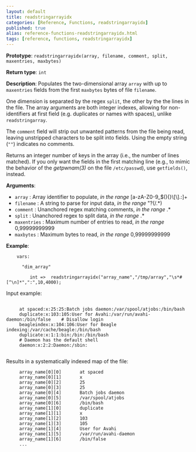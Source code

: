 ```yaml
---
layout: default
title: readstringarrayidx
categories: [Reference, Functions, readstringarrayidx]
published: true
alias: reference-functions-readstringarrayidx.html
tags: [reference, functions, readstringarrayidx]
---
```


**Prototype**: `readstringarrayidx(array, filename, comment, split, maxentries, maxbytes)`

**Return type**: `int`

**Description**: Populates the two-dimensional array `array` with up to 
`maxentries` fields from the first `maxbytes` bytes of file `filename`.

One dimension is separated by the regex `split`, the other by the the lines in
the file. The array arguments are both integer indexes, allowing for 
non-identifiers at first field (e.g. duplicates or names with spaces), unlike 
`readstringarray`.

The `comment` field will strip out unwanted patterns from the file being read, leaving unstripped characters to be split into fields. Using the empty string (`""`) indicates no comments.

Returns an integer number of keys in the array (i.e., the number of lines 
matched). If you only want the fields in the first matching line (e.g., to 
mimic the behavior of the *getpwnam(3)* on the file `/etc/passwd`), use 
`getfields()`, instead.

**Arguments**:

* `array` : Array identifier to populate, *in the range*
[a-zA-Z0-9\_\$(){}\\[\\].:]+
* `filename` : A string to parse for input data, *in the range* "?(/.\*)
* `comment` : Unanchored regex matching comments, *in the range* .\*
* `split` : Unanchored regex to split data, *in the range* .\*
* `maxentries` : Maximum number of entries to read, *in the range*
0,99999999999   
* `maxbytes` : Maximum bytes to read, *in the range* 0,99999999999   

**Example**:

```cf3
    vars:

      "dim_array" 

         int =>  readstringarrayidx("array_name","/tmp/array","\s*#[^\n]*",":",10,4000);
```

Input example:

```
     
     at spaced:x:25:25:Batch jobs daemon:/var/spool/atjobs:/bin/bash
     duplicate:x:103:105:User for Avahi:/var/run/avahi-daemon:/bin/false    # Disallow login
     beagleindex:x:104:106:User for Beagle indexing:/var/cache/beagle:/bin/bash
     duplicate:x:1:1:bin:/bin:/bin/bash
     # Daemon has the default shell
     daemon:x:2:2:Daemon:/sbin:
     
```

Results in a systematically indexed map of the file:

```
     array_name[0][0]       at spaced
     array_name[0][1]       x
     array_name[0][2]       25
     array_name[0][3]       25
     array_name[0][4]       Batch jobs daemon
     array_name[0][5]       /var/spool/atjobs
     array_name[0][6]       /bin/bash
     array_name[1][0]       duplicate
     array_name[1][1]       x
     array_name[1][2]       103
     array_name[1][3]       105
     array_name[1][4]       User for Avahi
     array_name[1][5]       /var/run/avahi-daemon
     array_name[1][6]       /bin/false
     ...
```
